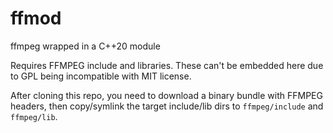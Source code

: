 # ffmod

ffmpeg wrapped in a C++20 module

Requires FFMPEG include and libraries. These can't be embedded here due to GPL
being incompatible with MIT license.

After cloning this repo, you need to download a binary bundle with FFMPEG
headers, then copy/symlink the target include/lib dirs to `ffmpeg/include` and
`ffmpeg/lib`.
